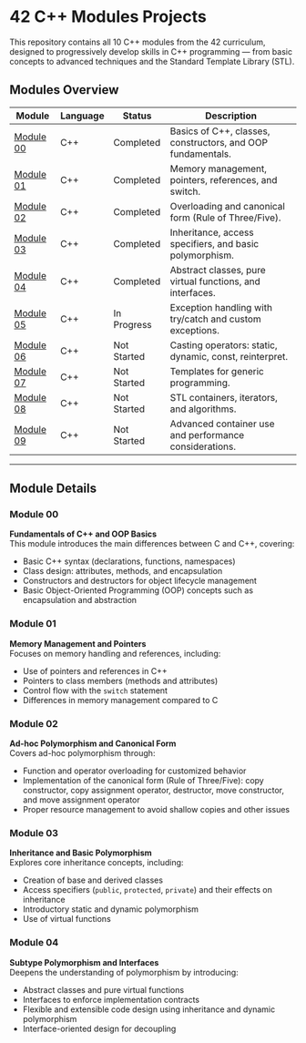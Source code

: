 # 42 C++ Modules Projects

This repository contains all 10 C++ modules from the 42 curriculum, designed to progressively develop skills in C++ programming — from basic concepts to advanced techniques and the Standard Template Library (STL).

## Modules Overview

| Module           | Language | Status       | Description                                       |
|------------------|----------|--------------|-------------------------------------------------|
| [Module 00](#module-00) | C++      | Completed    | Basics of C++, classes, constructors, and OOP fundamentals. |
| [Module 01](#module-01) | C++      | Completed    | Memory management, pointers, references, and switch.          |
| [Module 02](#module-02) | C++      | Completed    | Overloading and canonical form (Rule of Three/Five).           |
| [Module 03](#module-03) | C++      | Completed    | Inheritance, access specifiers, and basic polymorphism.        |
| [Module 04](#module-04) | C++      | Completed    | Abstract classes, pure virtual functions, and interfaces.      |
| [Module 05](#module-05) | C++      | In Progress  | Exception handling with try/catch and custom exceptions.       |
| [Module 06](#module-06) | C++      | Not Started  | Casting operators: static, dynamic, const, reinterpret.         |
| [Module 07](#module-07) | C++      | Not Started  | Templates for generic programming.                             |
| [Module 08](#module-08) | C++      | Not Started  | STL containers, iterators, and algorithms.                      |
| [Module 09](#module-09) | C++      | Not Started  | Advanced container use and performance considerations.          |

---

## Module Details

### Module 00  
**Fundamentals of C++ and OOP Basics**  
This module introduces the main differences between C and C++, covering:  
- Basic C++ syntax (declarations, functions, namespaces)  
- Class design: attributes, methods, and encapsulation  
- Constructors and destructors for object lifecycle management  
- Basic Object-Oriented Programming (OOP) concepts such as encapsulation and abstraction  

### Module 01  
**Memory Management and Pointers**  
Focuses on memory handling and references, including:  
- Use of pointers and references in C++  
- Pointers to class members (methods and attributes)  
- Control flow with the `switch` statement  
- Differences in memory management compared to C  

### Module 02  
**Ad-hoc Polymorphism and Canonical Form**  
Covers ad-hoc polymorphism through:  
- Function and operator overloading for customized behavior  
- Implementation of the canonical form (Rule of Three/Five): copy constructor, copy assignment operator, destructor, move constructor, and move assignment operator  
- Proper resource management to avoid shallow copies and other issues  

### Module 03  
**Inheritance and Basic Polymorphism**  
Explores core inheritance concepts, including:  
- Creation of base and derived classes  
- Access specifiers (`public`, `protected`, `private`) and their effects on inheritance  
- Introductory static and dynamic polymorphism  
- Use of virtual functions  

### Module 04  
**Subtype Polymorphism and Interfaces**  
Deepens the understanding of polymorphism by introducing:  
- Abstract classes and pure virtual functions  
- Interfaces to enforce implementation contracts  
- Flexible and extensible code design using inheritance and dynamic polymorphism  
- Interface-oriented design for decoupling  

